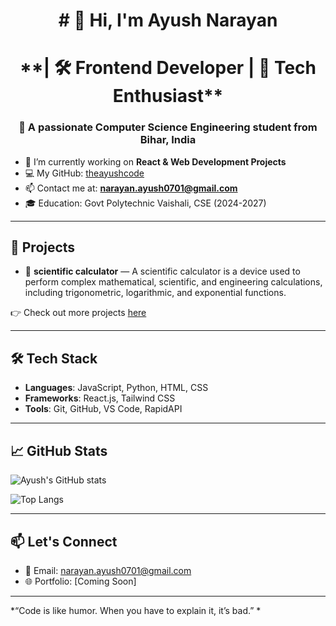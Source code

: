 <h1 align="center"># 👋 Hi, I'm Ayush Narayan</h1>

<h1 align="center">**| 🛠️ Frontend Developer | 🚀 Tech Enthusiast**</h1>

<h3 align="center">🚀 A passionate Computer Science Engineering student from Bihar, India</h3>

- 🔭 I’m currently working on **React & Web Development Projects**
- 💻 My GitHub: [theayushcode](https://github.com/theayushcode)
- 📫 Contact me at: **narayan.ayush0701@gmail.com**
- 🎓 Education: Govt Polytechnic Vaishali, CSE (2024-2027)
---

## 🚀 Projects

- 🎯 **scientific calculator** — A scientific calculator is a device used to perform complex mathematical, scientific, and engineering calculations, including trigonometric, logarithmic, and exponential functions.

👉 Check out more projects [here](https://github.com/theayushcode?tab=repositories)

---

## 🛠️ Tech Stack

- **Languages**: JavaScript, Python, HTML, CSS
- **Frameworks**: React.js, Tailwind CSS
- **Tools**: Git, GitHub, VS Code, RapidAPI

---

## 📈 GitHub Stats

![Ayush's GitHub stats](https://github-readme-stats.vercel.app/api?username=theayushcode&show_icons=true&theme=tokyonight)

![Top Langs](https://github-readme-stats.vercel.app/api/top-langs/?username=theayushcode&layout=compact&theme=tokyonight)

---

## 📫 Let's Connect

- 📧 Email: narayan.ayush0701@gmail.com 
- 🌐 Portfolio: [Coming Soon]

---

*“Code is like humor. When you have to explain it, it’s bad.” *
